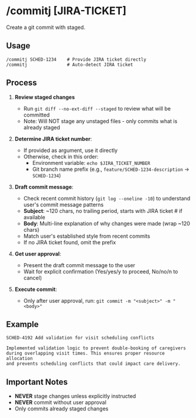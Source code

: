 # /commitj [JIRA-TICKET]

Create a git commit with staged.

## Usage

```
/commitj SCHED-1234    # Provide JIRA ticket directly
/commitj               # Auto-detect JIRA ticket
```

## Process

1. **Review staged changes**
   - Run `git diff --no-ext-diff --staged` to review what will be committed
   - Note: Will NOT stage any unstaged files - only commits what is already staged

2. **Determine JIRA ticket number**:
   - If provided as argument, use it directly
   - Otherwise, check in this order:
     - Environment variable: `echo $JIRA_TICKET_NUMBER`
     - Git branch name prefix (e.g., `feature/SCHED-1234-description` → `SCHED-1234`)

3. **Draft commit message**:
   - Check recent commit history (`git log --oneline -10`) to understand user's commit message patterns
   - **Subject**: ~120 chars, no trailing period, starts with JIRA ticket # if available
   - **Body**: Multi-line explanation of why changes were made (wrap ~120 chars)
   - Match user's established style from recent commits
   - If no JIRA ticket found, omit the prefix

4. **Get user approval**:
   - Present the draft commit message to the user
   - Wait for explicit confirmation (Yes/yes/y to proceed, No/no/n to cancel)

5. **Execute commit**:
   - Only after user approval, run: `git commit -m "<subject>" -m "<body>"`

## Example

```
SCHED-4192 Add validation for visit scheduling conflicts

Implemented validation logic to prevent double-booking of caregivers
during overlapping visit times. This ensures proper resource allocation
and prevents scheduling conflicts that could impact care delivery.
```

## Important Notes

- **NEVER** stage changes unless explicitly instructed
- **NEVER** commit without user approval
- Only commits already staged changes
